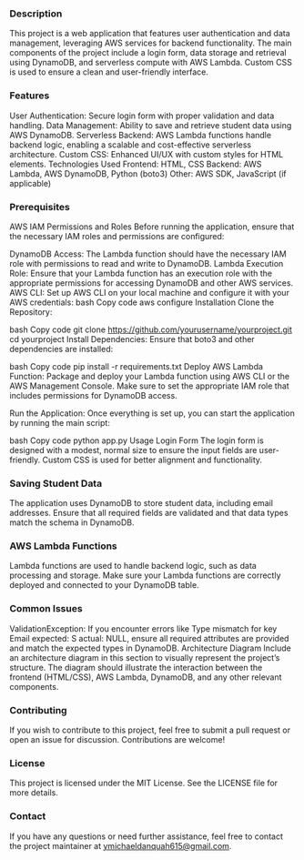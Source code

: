 ### Description
This project is a web application that features user authentication and data management, leveraging AWS services for backend functionality. The main components of the project include a login form, data storage and retrieval using DynamoDB, and serverless compute with AWS Lambda. Custom CSS is used to ensure a clean and user-friendly interface.

### Features
User Authentication: Secure login form with proper validation and data handling.
Data Management: Ability to save and retrieve student data using AWS DynamoDB.
Serverless Backend: AWS Lambda functions handle backend logic, enabling a scalable and cost-effective serverless architecture.
Custom CSS: Enhanced UI/UX with custom styles for HTML elements.
Technologies Used
Frontend: HTML, CSS
Backend: AWS Lambda, AWS DynamoDB, Python (boto3)
Other: AWS SDK, JavaScript (if applicable)

### Prerequisites
AWS IAM Permissions and Roles
Before running the application, ensure that the necessary IAM roles and permissions are configured:

DynamoDB Access: The Lambda function should have the necessary IAM role with permissions to read and write to DynamoDB.
Lambda Execution Role: Ensure that your Lambda function has an execution role with the appropriate permissions for accessing DynamoDB and other AWS services.
AWS CLI: Set up AWS CLI on your local machine and configure it with your AWS credentials:
bash
Copy code
aws configure
Installation
Clone the Repository:

bash
Copy code
git clone https://github.com/yourusername/yourproject.git
cd yourproject
Install Dependencies: Ensure that boto3 and other dependencies are installed:

bash
Copy code
pip install -r requirements.txt
Deploy AWS Lambda Function: Package and deploy your Lambda function using AWS CLI or the AWS Management Console. Make sure to set the appropriate IAM role that includes permissions for DynamoDB access.

Run the Application: Once everything is set up, you can start the application by running the main script:

bash
Copy code
python app.py
Usage
Login Form
The login form is designed with a modest, normal size to ensure the input fields are user-friendly. Custom CSS is used for better alignment and functionality.

### Saving Student Data
The application uses DynamoDB to store student data, including email addresses. Ensure that all required fields are validated and that data types match the schema in DynamoDB.

### AWS Lambda Functions
Lambda functions are used to handle backend logic, such as data processing and storage. Make sure your Lambda functions are correctly deployed and connected to your DynamoDB table.

### Common Issues
ValidationException: If you encounter errors like Type mismatch for key Email expected: S actual: NULL, ensure all required attributes are provided and match the expected types in DynamoDB.
Architecture Diagram
Include an architecture diagram in this section to visually represent the project’s structure. The diagram should illustrate the interaction between the frontend (HTML/CSS), AWS Lambda, DynamoDB, and any other relevant components.


### Contributing
If you wish to contribute to this project, feel free to submit a pull request or open an issue for discussion. Contributions are welcome!

### License
This project is licensed under the MIT License. See the LICENSE file for more details.

### Contact
If you have any questions or need further assistance, feel free to contact the project maintainer at ymichaeldanquah615@gmail.com.
